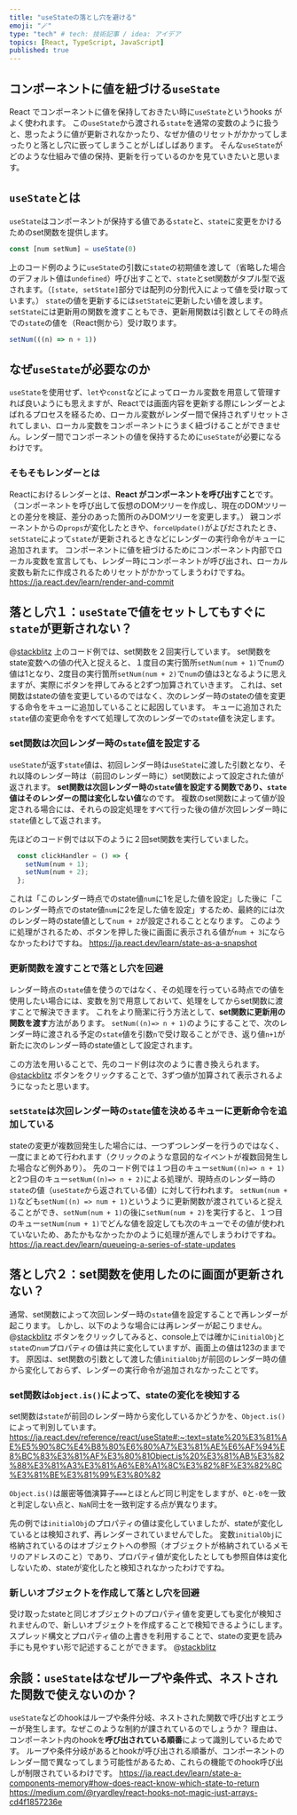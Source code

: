 ```yaml
---
title: "useStateの落とし穴を避ける"
emoji: "🪄"
type: "tech" # tech: 技術記事 / idea: アイデア
topics: [React, TypeScript, JavaScript]
published: true
---
```

## コンポーネントに値を紐づける`useState`
React でコンポーネントに値を保持しておきたい時に`useState`というhooks がよく使われます。
この`useState`から渡される`state`を通常の変数のように扱うと、思ったように値が更新されなかったり、なぜか値のリセットがかかってしまったりと落とし穴に嵌ってしまうことがしばしばあります。
そんな`useState`がどのような仕組みで値の保持、更新を行っているのかを見ていきたいと思います。
## `useState`とは
`useState`はコンポーネントが保持する値である`state`と、`state`に変更をかけるためのset関数を提供します。
```ts
const [num setNum] = useState(0)
```
上のコード例のように`useState`の引数に`state`の初期値を渡して（省略した場合のデフォルト値は`undefined`）呼び出すことで、`state`とset関数がタプル型で返されます。（`[state, setState]`部分では配列の分割代入によって値を受け取っています。）
`state`の値を更新するには`setState`に更新したい値を渡します。
`setState`には更新用の関数を渡すこともでき、更新用関数は引数としてその時点での`state`の値を（React側から）受け取ります。
```ts
setNum(((n) => n + 1))
```
## なぜ`useState`が必要なのか
`useState`を使用せず、`let`や`const`などによってローカル変数を用意して管理すれば良いようにも思えますが、Reactでは画面内容を更新する際にレンダーとよばれるプロセスを経るため、ローカル変数がレンダー間で保持されずリセットされてしまい、ローカル変数をコンポーネントにうまく紐づけることができません。レンダー間でコンポーネントの値を保持するために`useState`が必要になるわけです。
### そもそもレンダーとは
Reactにおけるレンダーとは、**React がコンポーネントを呼び出すこと**です。
（コンポーネントを呼び出して仮想のDOMツリーを作成し、現在のDOMツリーとの差分を検証、差分のあった箇所のみDOMツリーを変更します。）
親コンポーネントからの`props`が変化したときや、`forceUpdate()`がよびだされたとき、`setState`によって`state`が更新されるときなどにレンダーの実行命令がキューに追加されます。
コンポーネントに値を紐づけるためにコンポーネント内部でローカル変数を宣言しても、レンダー時にコンポーネントが呼び出され、ローカル変数も新たに作成されるためリセットがかかってしまうわけですね。
https://ja.react.dev/learn/render-and-commit
## 落とし穴１：`useState`で値をセットしてもすぐに`state`が更新されない？

@[stackblitz](https://stackblitz.com/edit/stackblitz-starters-wofwch?embed=1&file=src%2FApp.tsx)
上のコード例では、set関数を２回実行しています。
set関数をstate変数への値の代入と捉えると、１度目の実行箇所`setNum(num + 1)`で`num`の値は1となり、2度目の実行箇所`setNum(num + 2)`で`num`の値は3となるように思えますが、実際にボタンを押してみると2ずつ加算されていきます。
これは、set関数はstateの値を変更しているのではなく、次のレンダー時のstateの値を変更する命令をキューに追加していることに起因しています。
キューに追加された`state`値の変更命令をすべて処理して次のレンダーでの`state`値を決定します。
### set関数は次回レンダー時の`state`値を設定する
`useState`が返す`state`値は、初回レンダー時は`useState`に渡した引数となり、それ以降のレンダー時は（前回のレンダー時に）set関数によって設定された値が返されます。
**set関数は次回レンダー時の`state`値を設定する関数であり、`state`値はそのレンダーの間は変化しない値**なのです。
複数のset関数によって値が設定される場合には、それらの設定処理をすべて行った後の値が次回レンダー時に`state`値として返されます。

先ほどのコード例では以下のように２回set関数を実行していました。
```ts
  const clickHandler = () => {
    setNum(num + 1);
    setNum(num + 2);
  };
```
これは「このレンダー時点でのstate値`num`に1を足した値を設定」した後に「このレンダー時点でのstate値`num`に2を足した値を設定」するため、最終的には次のレンダー時のstate値として`num + 2`が設定されることとなります。
このように処理がされるため、ボタンを押した後に画面に表示される値が`num + 3`にならなかったわけですね。
https://ja.react.dev/learn/state-as-a-snapshot
### 更新関数を渡すことで落とし穴を回避
レンダー時点の`state`値を使うのではなく、その処理を行っている時点での値を使用したい場合には、変数を別で用意しておいて、処理をしてからset関数に渡すことで解決できます。
これをより簡潔に行う方法として、**set関数に更新用の関数を渡す**方法があります。
`setNum((n)=> n + 1)`のようにすることで、次のレンダー時に渡される予定の`state`値を引数`n`で受け取ることができ、返り値`n+1`が新たに次のレンダー時のstate値として設定されます。

この方法を用いることで、先のコード例は次のように書き換えられます。
@[stackblitz](https://stackblitz.com/edit/stackblitz-starters-do9pfl?embed=1&file=src%2FApp.tsx)
ボタンをクリックすることで、3ずつ値が加算されて表示されるようになったと思います。

### `setState`は次回レンダー時の`state`値を決めるキューに更新命令を追加している
stateの変更が複数回発生した場合には、一つずつレンダーを行うのではなく、一度にまとめて行われます（クリックのような意図的なイベントが複数回発生した場合など例外あり）。
先のコード例では１つ目のキュー`setNum((n)=> n + 1)`と2つ目のキュー`setNum((n)=> n + 2)`による処理が、現時点のレンダー時の`state`の値（`useState`から返されている値）に対して行われます。
`setNum(num + 1)`なども`setNum((n) => num + 1)`というように更新関数が渡されていると捉えることができ、`setNum(num + 1)`の後に`setNum(num + 2)`を実行すると、１つ目のキュー`setNum(num + 1)`でどんな値を設定しても次のキューでその値が使われていないため、あたかもなかったかのように処理が進んでしまうわけですね。
https://ja.react.dev/learn/queueing-a-series-of-state-updates


## 落とし穴２：set関数を使用したのに画面が更新されない？
通常、set関数によって次回レンダー時の`state`値を設定することで再レンダーが起こります。
しかし、以下のような場合には再レンダーが起こりません。
@[stackblitz](https://stackblitz.com/edit/stackblitz-starters-gsupdn?file=src%2FApp.tsx)
ボタンをクリックしてみると、console上では確かに`initialObj`と`state`の`num`プロパティの値は共に変化していますが、画面上の値は123のままです。
原因は、set関数の引数として渡した値`initialObj`が前回のレンダー時の値から変化しておらず、レンダーの実行命令が追加されなかったことです。
### set関数は`object.is()`によって、stateの変化を検知する
set関数は`state`が前回のレンダー時から変化しているかどうかを、`Object.is()`によって判別しています。
https://ja.react.dev/reference/react/useState#:~:text=state%20%E3%81%AE%E5%90%8C%E4%B8%80%E6%80%A7%E3%81%AE%E6%AF%94%E8%BC%83%E3%81%AF%E3%80%81Object.is%20%E3%81%AB%E3%82%88%E3%81%A3%E3%81%A6%E8%A1%8C%E3%82%8F%E3%82%8C%E3%81%BE%E3%81%99%E3%80%82

`Object.is()`は厳密等価演算子`===`とほとんど同じ判定をしますが、`0`と`-0`を一致と判定しない点と、`NaN`同士を一致判定する点が異なります。

先の例では`initialObj`のプロパティの値は変化していましたが、stateが変化しているとは検知されず、再レンダーされていませんでした。
変数`initialObj`に格納されているのはオブジェクトへの参照（オブジェクトが格納されているメモリのアドレスのこと）であり、プロパティ値が変化したとしても参照自体は変化しないため、stateが変化したと検知されなかったわけですね。
### 新しいオブジェクトを作成して落とし穴を回避
受け取ったstateと同じオブジェクトのプロパティ値を変更しても変化が検知されませんので、新しいオブジェクトを作成することで検知できるようにします。
スプレッド構文とプロパティ値の上書きを利用することで、stateの変更を読み手にも見やすい形で記述することができます。
@[stackblitz](https://stackblitz.com/edit/stackblitz-starters-u39uav?embed=1&file=src%2FApp.tsx)

## 余談：`useState`はなぜループや条件式、ネストされた関数で使えないのか？
`useState`などのhookはループや条件分岐、ネストされた関数で呼び出すとエラーが発生します。なぜこのような制約が課されているのでしょうか？
理由は、コンポーネント内のhookを**呼び出されている順番**によって識別しているためです。
ループや条件分岐があるとhookが呼び出される順番が、コンポーネントのレンダー間で異なってしまう可能性があるため、これらの機能でのhook呼び出しが制限されているわけです。
https://ja.react.dev/learn/state-a-components-memory#how-does-react-know-which-state-to-return
https://medium.com/@ryardley/react-hooks-not-magic-just-arrays-cd4f1857236e

